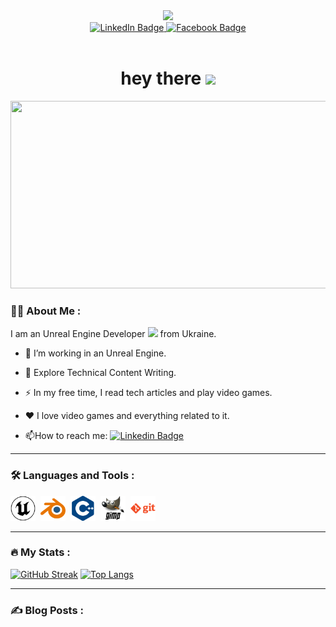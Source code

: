 <div id="header" align="center">
  <img src= "https://media.giphy.com/media/KeilH5rA1p7k8gTaq6/giphy.gif" width="250"/>
</div>
<div id="badges" align="center">
  <a href="https://www.linkedin.com/in/valerii-burachenko-328b411b8/">
    <img src="https://img.shields.io/badge/LinkedIn-blue?style=for-the-badge&logo=linkedin&logoColor=white" alt="LinkedIn Badge"/>
  </a>
  <a href="https://www.facebook.com/valera.burachenko">
    <img src="https://img.shields.io/badge/-Facebook-blue?logo=facebook&logoColor=white&style=for-the-badge" alt="Facebook Badge"/>
  </a>
</div>
<div id ="badges" align="center">
<img src="https://komarev.com/ghpvc/?username=valeriibura&style=flat-square&color=blue" alt=""/>
</div>  
<h1 align="center">
  hey there
  <img src="https://media.giphy.com/media/hvRJCLFzcasrR4ia7z/giphy.gif" width="30px"/>
</h1>

<div align="center">
  <img src="https://media.giphy.com/media/dWesBcTLavkZuG35MI/giphy.gif" width="600" height="300"/>
</div>

### :man_technologist: About Me :

I am an Unreal Engine Developer <img src="https://media.giphy.com/media/WUlplcMpOCEmTGBtBW/giphy.gif" width="30"> from Ukraine.
- :telescope: I’m working in an Unreal Engine.

- :seedling: Explore Technical Content Writing.

- :zap: In my free time, I read tech articles and play video games.

- ❤️ I love video games and everything related to it.

- :mailbox:How to reach me: [![Linkedin Badge](https://img.shields.io/badge/-valerii-blue?style=flat&logo=Linkedin&logoColor=white)](https://www.linkedin.com/in/valerii-burachenko-328b411b8/)

---

### :hammer_and_wrench: Languages and Tools :
<div>
<img src="https://github.com/devicons/devicon/blob/master/icons/unrealengine/unrealengine-original.svg" title="Unreal Engine" alt="Unreal Engine" width="40" height="40"/>&nbsp;
<img src="https://github.com/devicons/devicon/blob/master/icons/blender/blender-original.svg" title="Blender" alt="Blender" width="40" height="40"/>&nbsp;
<img src="https://github.com/devicons/devicon/blob/master/icons/cplusplus/cplusplus-plain.svg" title="C++" alt="C++" width="40" height="40"/>&nbsp;  
<img src="https://github.com/devicons/devicon/blob/master/icons/gimp/gimp-original-wordmark.svg" title="Gimp" alt="Gimp" width="40" height="40"/>&nbsp;
<img src="https://github.com/devicons/devicon/blob/master/icons/git/git-plain-wordmark.svg" title="Git" alt="Git" width="40" height="40"/>&nbsp;   
</div>

---

### :fire: My Stats :
[![GitHub Streak](http://github-readme-streak-stats.herokuapp.com?user=valeriibura&theme=radical&date_format=j%20M%5B%20Y%5D)](https://git.io/streak-stats)
[![Top Langs](https://github-readme-stats.vercel.app/api/top-langs/?username=valeriibura&layout=compact&theme=radical)](https://github.com/anuraghazra/github-readme-stats)

---

### :writing_hand: Blog Posts :
<!-- BLOG-POST-LIST:START -->

<!-- BLOG-POST-LIST:END -->
